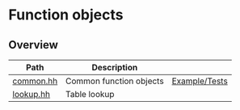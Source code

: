# Function objects

## Overview

| Path                   | Description             |                                 |
| ---------------------- | ----------------------- | ------------------------------- |
| [common.hh](common.hh) | Common function objects | [Example/Tests](common.test.cc) |
| [lookup.hh](lookup.hh) | Table lookup            |                                 |
